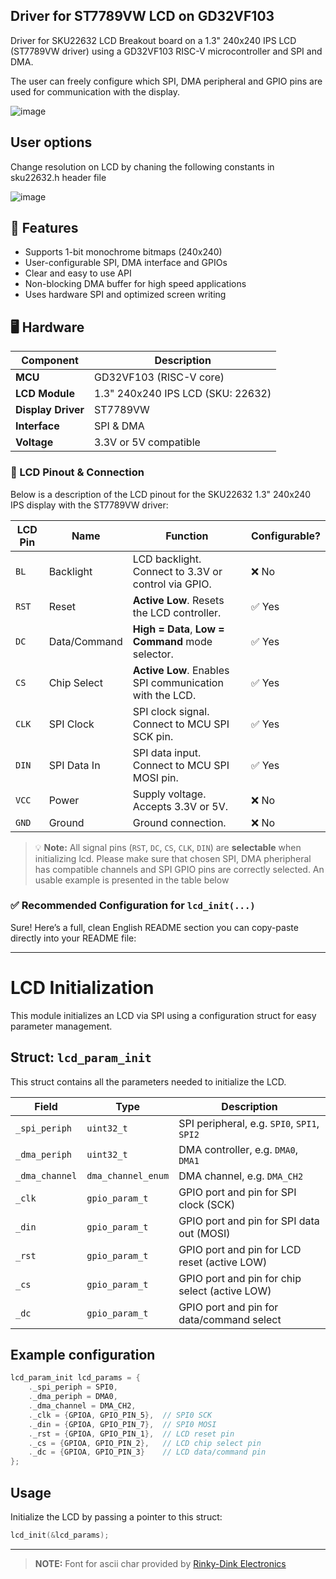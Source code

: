 ## Driver for ST7789VW LCD on GD32VF103

Driver for SKU22632 LCD Breakout board on a 1.3" 240x240 IPS LCD (ST7789VW driver) using a GD32VF103 RISC-V microcontroller and SPI and DMA.

The user can freely configure which SPI, DMA peripheral and GPIO pins are used for communication with the display.

![image](https://github.com/user-attachments/assets/1bd5ee32-b214-4a39-9df6-e109f845d37e)


## User options
Change resolution on LCD by chaning the following constants in sku22632.h header file

![image](https://github.com/user-attachments/assets/2e9fd384-8f7a-4733-ad70-e98ed928888c)


## 📌 Features

- Supports 1-bit monochrome bitmaps (240x240)
- User-configurable SPI, DMA interface and GPIOs
- Clear and easy to use API
- Non-blocking DMA buffer for high speed applications
- Uses hardware SPI and optimized screen writing

## 🖥️ Hardware

| Component           | Description                            |
|---------------------|----------------------------------------|
| **MCU**             | GD32VF103 (RISC-V core)                |
| **LCD Module**      | 1.3" 240x240 IPS LCD (SKU: 22632)      |
| **Display Driver**  | ST7789VW                               |
| **Interface**       | SPI & DMA                              |
| **Voltage**         | 3.3V or 5V compatible                  |

### 🔌 LCD Pinout & Connection

Below is a description of the LCD pinout for the SKU22632 1.3" 240x240 IPS display with the ST7789VW driver:

| LCD Pin | Name         | Function                                                  | Configurable? |
|---------|--------------|-----------------------------------------------------------|----------------|
| `BL`    | Backlight    | LCD backlight. Connect to 3.3V or control via GPIO.       | ❌ No       |
| `RST`   | Reset        | **Active Low**. Resets the LCD controller.               | ✅ Yes         |
| `DC`    | Data/Command | **High = Data**, **Low = Command** mode selector.         | ✅ Yes         |
| `CS`    | Chip Select  | **Active Low**. Enables SPI communication with the LCD.   | ✅ Yes         |
| `CLK`   | SPI Clock    | SPI clock signal. Connect to MCU SPI SCK pin.             | ✅ Yes         |
| `DIN`   | SPI Data In  | SPI data input. Connect to MCU SPI MOSI pin.              | ✅ Yes         |
| `VCC`   | Power        | Supply voltage. Accepts 3.3V or 5V.                        | ❌ No          |
| `GND`   | Ground       | Ground connection.                                         | ❌ No          |

> 💡 **Note:** All signal pins (`RST`, `DC`, `CS`, `CLK`, `DIN`) are **selectable** when initializing lcd. Please make sure that chosen SPI, DMA pheripheral has compatible channels and SPI GPIO pins are correctly selected. An usable example is presented in the table below


### ✅ Recommended Configuration for `lcd_init(...)`
Sure! Here’s a full, clean English README section you can copy-paste directly into your README file:

---

# LCD Initialization

This module initializes an LCD via SPI using a configuration struct for easy parameter management.

## Struct: `lcd_param_init`

This struct contains all the parameters needed to initialize the LCD.

| Field          | Type               | Description                                    |
| -------------- | ------------------ | ---------------------------------------------- |
| `_spi_periph`  | `uint32_t`         | SPI peripheral, e.g. `SPI0`, `SPI1`, `SPI2`    |
| `_dma_periph`  | `uint32_t`         | DMA controller, e.g. `DMA0`, `DMA1`            |
| `_dma_channel` | `dma_channel_enum` | DMA channel, e.g. `DMA_CH2`                    |
| `_clk`         | `gpio_param_t`     | GPIO port and pin for SPI clock (SCK)          |
| `_din`         | `gpio_param_t`     | GPIO port and pin for SPI data out (MOSI)      |
| `_rst`         | `gpio_param_t`     | GPIO port and pin for LCD reset (active LOW)   |
| `_cs`          | `gpio_param_t`     | GPIO port and pin for chip select (active LOW) |
| `_dc`          | `gpio_param_t`     | GPIO port and pin for data/command select      |

## Example configuration

```c
lcd_param_init lcd_params = {
    ._spi_periph = SPI0,
    ._dma_periph = DMA0,
    ._dma_channel = DMA_CH2,
    ._clk = {GPIOA, GPIO_PIN_5},  // SPI0 SCK
    ._din = {GPIOA, GPIO_PIN_7},  // SPI0 MOSI
    ._rst = {GPIOA, GPIO_PIN_1},  // LCD reset pin
    ._cs = {GPIOA, GPIO_PIN_2},   // LCD chip select pin
    ._dc = {GPIOA, GPIO_PIN_3}    // LCD data/command pin
};
```

## Usage

Initialize the LCD by passing a pointer to this struct:

```c
lcd_init(&lcd_params);
```

---


> **NOTE:** Font for ascii char provided by [Rinky-Dink Electronics](http://www.rinkydinkelectronics.com/r_fonts.php#:~:text=All%20fonts%20on%20this%20page,any%20project%2C%20commercial%20or%20not)
